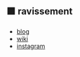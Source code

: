 ## 🟪 ravissement
- [blog](https://ravissement.tistory.com/)
- [wiki](https://ravissement.github.io/)
- [instagram](https://www.instagram.com/ravissement_official/)

<!--
**ravissement/ravissement** is a ✨ _special_ ✨ repository because its `README.md` (this file) appears on your GitHub profile.

Here are some ideas to get you started:

- 🔭 I’m currently working on ...
- 🌱 I’m currently learning ...
- 👯 I’m looking to collaborate on ...
- 🤔 I’m looking for help with ...
- 💬 Ask me about ...
- 📫 How to reach me: ...
- 😄 Pronouns: ...
- ⚡ Fun fact: ...
-->
